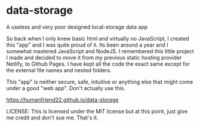 # data-storage
A useless and very poor designed local-storage data app

So back when I only knew basic html and virtually no JavaScript, I created this "app" and I was quite proud of it.
Its been around a year and I somewhat mastered JavaScript and NodeJS. I remembered this little project I made and 
decided to move it from my previous static hosting provider Netlify, to Github Pages. I have kept all the code the exact same 
except for the external file names and nested folders.


This "app" is neither secure, safe, intuitive or anything else that might come under a good "web app".
Don't actually use this.

https://humanfriend22.github.io/data-storage


LICENSE: This is licensed under the MIT license but at this point, just give me credit and don't sue me. That's it.
